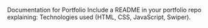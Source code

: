 Documentation for Portfolio
Include a README in your portfolio repo explaining:
Technologies used (HTML, CSS, JavaScript, Swiper).
